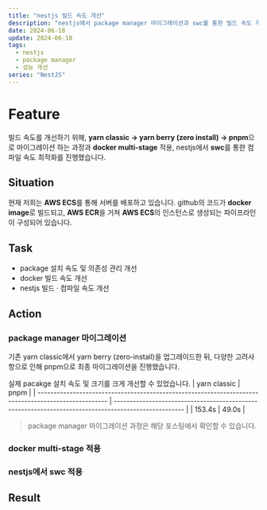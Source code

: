 ```yaml
---
title: "nestjs 빌드 속도 개선"
description: "nestjs에서 package manager 마이그레이션과 swc를 통한 빌드 속도 개선하기"
date: 2024-06-18
update: 2024-06-18
tags:
  - nestjs
  - package manager
  - 성능 개선
series: "NestJS"
---
```


# Feature

빌드 속도를 개선하기 위해, **yarn classic -> yarn berry (zero install) -> pnpm**으로 마이그레이션 하는 과정과 **docker multi-stage** 적용, nestjs에서 **swc**를 통한 컴파일 속도 최적화를 진행했습니다.

## Situation

현재 저희는 **AWS ECS**를 통해 서버를 배포하고 있습니다. github의 코드가 **docker image**로 빌드되고, **AWS ECR**을 거쳐 **AWS ECS**의 인스턴스로 생성되는 파이프라인이 구성되어 있습니다.

## Task

- package 설치 속도 및 의존성 관리 개선
- docker 빌드 속도 개선
- nestjs 빌드 · 컴파일 속도 개선

## Action

### package manager 마이그레이션

기존 yarn classic에서 yarn berry (zero-install)을 업그레이드한 뒤, 다양한 고려사항으로 인해 pnpm으로 최종 마이그레이션을 진행했습니다.

실제 pacakge 설치 속도 및 크기를 크게 개선할 수 있었습니다.
| yarn classic | pnpm |
| ---------------------------------------------------------------------------------------------------- | ---------------------------------------------------------------------------------------------------- |
| 153.4s | 49.0s |

> package manager 마이그레이션 과정은 해당 포스팅에서 확인할 수 있습니다.

### docker multi-stage 적용

### nestjs에서 swc 적용

## Result
